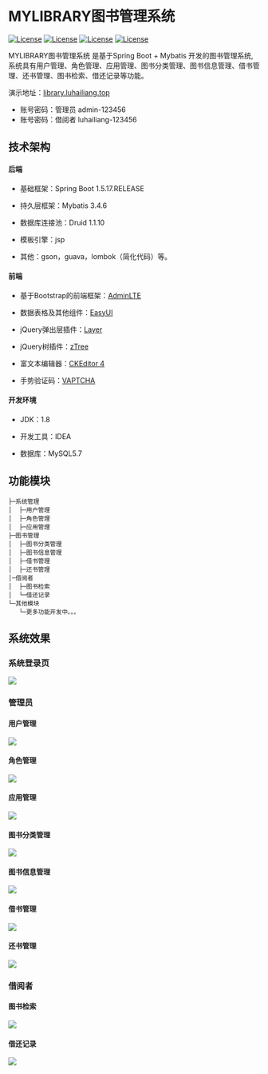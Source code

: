 # MYLIBRARY图书管理系统

[![License](https://img.shields.io/badge/SpringBoot-v1.5.17.RELEASE-green.svg)](https://github.com/luhailiang98/book)
[![License](https://img.shields.io/badge/Mybatis-v3.4.6-blue.svg)](https://github.com/luhailiang98/book)
[![License](https://img.shields.io/badge/AdminLTE-v2.4.10-blue.svg)](https://github.com/luhailiang98/book)
[![License](https://img.shields.io/badge/EasyUI-v1.7.5-green.svg)](https://github.com/luhailiang98/book)


MYLIBRARY图书管理系统 是基于Spring Boot + Mybatis 开发的图书管理系统, 系统具有用户管理、角色管理、应用管理、图书分类管理、图书信息管理、借书管理、还书管理、图书检索、借还记录等功能。

演示地址：[library.luhailiang.top](http://library.luhailiang.top/)

- 账号密码：管理员 admin-123456
- 账号密码：借阅者 luhailiang-123456



## 技术架构

#### 后端
- 基础框架：Spring Boot 1.5.17.RELEASE

- 持久层框架：Mybatis 3.4.6

- 数据库连接池：Druid 1.1.10

- 模板引擎：jsp

- 其他：gson，guava，lombok（简化代码）等。


#### 前端
- 基于Bootstrap的前端框架：[AdminLTE](https://adminlte.io/)

- 数据表格及其他组件：[EasyUI](http://www.jeasyui.com/)

- jQuery弹出层插件：[Layer](hhttp://layer.layui.com/)

- jQuery树插件：[zTree](http://www.treejs.cn/v3/main.php#_zTreeInfo)

- 富文本编辑器：[CKEditor 4](https://ckeditor.com/)

- 手势验证码：[VAPTCHA](https://www.vaptcha.com/)


#### 开发环境

- JDK：1.8

- 开发工具：IDEA

- 数据库：MySQL5.7


## 功能模块
```
├─系统管理
│  ├─用户管理
│  ├─角色管理
│  ├─应用管理
├─图书管理
│  ├─图书分类管理
│  ├─图书信息管理
│  ├─借书管理
│  ├─还书管理
│─借阅者
│  ├─图书检索
│  └─借还记录
└─其他模块
   └─更多功能开发中。。。 
```

## 系统效果
### 系统登录页
![](https://ws1.sinaimg.cn/large/aeead39fly1g29egyiqa3j228017uhdu.jpg)
### 管理员
#### 用户管理
![](https://ws1.sinaimg.cn/large/aeead39fly1g29ehtpqoej228017uk1c.jpg)
#### 角色管理
![](https://ws1.sinaimg.cn/large/aeead39fly1g29eitu0haj228017uwn6.jpg)
#### 应用管理
![](https://ws1.sinaimg.cn/large/aeead39fly1g29ejewym5j228017salf.jpg)
#### 图书分类管理
![](https://ws1.sinaimg.cn/large/aeead39fly1g29ejy46mkj228017salm.jpg)
#### 图书信息管理
![](https://ws1.sinaimg.cn/large/aeead39fly1g29ekabr34j228017odsy.jpg)
#### 借书管理
![](https://ws1.sinaimg.cn/large/aeead39fly1g29eknou4kj228017ojxy.jpg)
#### 还书管理
![](https://ws1.sinaimg.cn/large/aeead39fly1g29el2wsxkj228017otew.jpg)


### 借阅者
#### 图书检索
![](https://ws1.sinaimg.cn/large/aeead39fly1g29elz9yc3j228017w7gs.jpg)

#### 借还记录
![](https://ws1.sinaimg.cn/large/aeead39fly1g29emhrkh4j228017sn40.jpg)